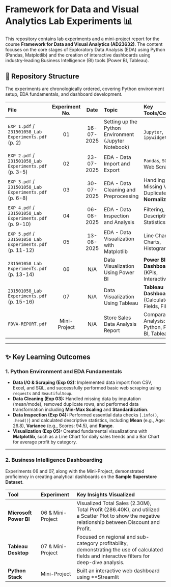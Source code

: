 # Framework for Data and Visual Analytics Lab Experiments 📊

This repository contains lab experiments and a mini-project report for the course **Framework for Data and Visual Analytics (AD23632)**. The content focuses on the core stages of Exploratory Data Analysis (EDA) using Python (Pandas, Matplotlib) and the creation of interactive dashboards using industry-leading Business Intelligence (BI) tools (Power BI, Tableau).

## 📁 Repository Structure

The experiments are chronologically ordered, covering Python environment setup, EDA fundamentals, and dashboard development.

| File | Experiment No. | Date | Topic | Key Tools/Concepts |
| :--- | :---: | :---: | :--- | :--- |
| `EXP 1.pdf` / `231501058_Lab Experiments.pdf` (p. 2) | 01 | 16-07-2025 | Setting up the Python Environment (Jupyter Notebook) | `Jupyter`, `ipywidgets` |
| `EXP 2.pdf` / `231501058_Lab Experiments.pdf` (p. 3-5) | 02 | 23-07-2025 | EDA - Data Import and Export | `Pandas`, `SQLite`, Web Scraping |
| `EXP 3.pdf` / `231501058_Lab Experiments.pdf` (p. 6-8) | 03 | 30-07-2025 | EDA - Data Cleaning and Preprocessing | Handling Missing Values, Duplicates, **Normalization** |
| `EXP 4.pdf` / `231501058_Lab Experiments.pdf` (p. 9-10) | 04 | 06-08-2025 | EDA - Data Inspection and Analysis | Filtering, Descriptive Statistics |
| `EXP 5.pdf` / `231501058_Lab Experiments.pdf` (p. 11-12) | 05 | 13-08-2025 | EDA - Data Visualization with Matplotlib | Line Charts, Bar Charts, Histograms |
| `231501058_Lab Experiments.pdf` (p. 13-14) | 06 | N/A | Data Visualization Using Power BI | **Power BI Dashboarding** (KPIs, Interactivity) |
| `231501058_Lab Experiments.pdf` (p. 15-16) | 07 | N/A | Data Visualization Using Tableau | **Tableau Dashboarding** (Calculated Fields, Filters) |
| `FDVA-REPORT.pdf` | Mini-Project | N/A | Store Sales Data Analysis Report | Comparative Analysis: Python, Power BI, Tableau |

***

## ✨ Key Learning Outcomes

### 1. Python Environment and EDA Fundamentals

* **Data I/O & Scraping (Exp 02):** Implemented data import from CSV, Excel, and SQL, and successfully performed basic web scraping using `requests` and `BeautifulSoup`.
* **Data Cleaning (Exp 03):** Handled missing data by imputation (mean/mode), removed duplicate rows, and performed data transformation including **Min-Max Scaling** and **Standardization**.
* **Data Inspection (Exp 04):** Performed essential data checks (`.info()`, `.head()`) and calculated descriptive statistics, including **Mean** (e.g., Age: 26.8), **Variance** (e.g., Scores: 94.5), and **Range**.
* **Visualization (Exp 05):** Created fundamental visualizations with **Matplotlib**, such as a Line Chart for daily sales trends and a Bar Chart for average profit by category.

***

### 2. Business Intelligence Dashboarding

Experiments 06 and 07, along with the Mini-Project, demonstrated proficiency in creating analytical dashboards on the **Sample Superstore Dataset**.

| Tool | Experiment | Key Insights Visualized |
| :--- | :--- | :--- |
| **Microsoft Power BI** | 06 & Mini-Project | Visualized Total Sales ($2.30\text{M}$), Total Profit ($286.40\text{K}$), and utilized a Scatter Plot to show the negative relationship between Discount and Profit. |
| **Tableau Desktop** | 07 & Mini-Project | Focused on regional and sub-category profitability, demonstrating the use of calculated fields and interactive filters for deep-dive analysis. |
| **Python Stack** | Mini-Project | Built an interactive web dashboard using **Streamlit
